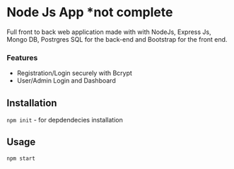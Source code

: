 # Node Js App *not complete

Full front to back web application made with with NodeJs, Express Js, Mongo DB, Postrgres SQL for the back-end and Bootstrap for the front end. 

### Features
- Registration/Login securely with Bcrypt
- User/Admin Login and Dashboard


## Installation

```npm init``` - for depdendecies installation


## Usage

```nodejs
npm start
```